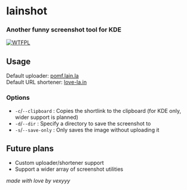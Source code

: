 # lainshot
### Another funny screenshot tool for KDE
[![WTFPL](http://www.wtfpl.net/wp-content/uploads/2012/12/wtfpl-badge-4.png)](http://wtfpl.net/)

## Usage
Default uploader: [pomf.lain.la](https://pomf.lain.la)\
Default URL shortener: [love-la.in](https://love-la.in)

### Options
- `-c`/`--clipboard` : Copies the shortlink to the clipboard (for KDE only, wider support is planned)
- `-d`/`--dir` : Specify a directory to save the screenshot to
- `-s`/`--save-only` : Only saves the image without uploading it

## Future plans
- Custom uploader/shortener support
- Support a wider array of screenshot utilities

_made with love by vexyyy_

